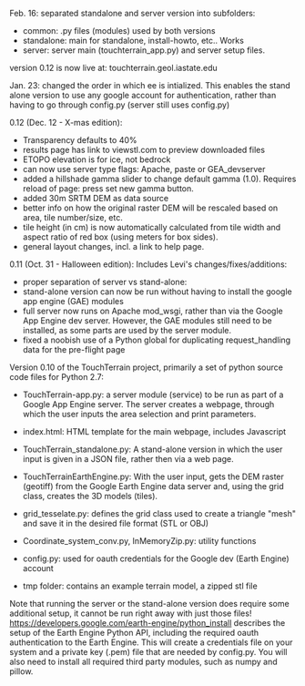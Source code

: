 
Feb. 16: separated standalone and server version into subfolders:
- common: .py files (modules) used by both versions
- standalone: main for standalone, install-howto, etc.. Works
- server: server main (touchterrain_app.py) and server setup files. 

version 0.12 is now live at: touchterrain.geol.iastate.edu 

Jan. 23: changed the order in which ee is intialized. This enables the stand alone version to use any google account for authentication, rather than having to go through config.py (server still uses config.py)

0.12 (Dec. 12 - X-mas edition): 
- Transparency defaults to 40%
- results page has link to viewstl.com to preview downloaded files
- ETOPO elevation is for ice, not bedrock
- can now use server type flags: Apache, paste or GEA_devserver
- added a hillshade gamma slider to change default gamma (1.0). Requires reload of page: press set new gamma button.
- added 30m SRTM DEM as data source
- better info on how the original raster DEM will be rescaled based on area, tile number/size, etc. 
- tile height (in cm) is now automatically calculated from tile width and aspect ratio of red box (using meters for box sides).
- general layout changes, incl. a link to help page.

0.11 (Oct. 31 - Halloween edition): Includes Levi's changes/fixes/additions:
- proper separation of server vs stand-alone:
- stand-alone version can now be run without having to install the google app engine (GAE) modules
- full server now runs on Apache mod_wsgi, rather than via the Google App Engine dev server. However, the GAE modules still need to be installed, as some parts are used by the server module.
- fixed a noobish use of a Python global for duplicating request_handling data for the pre-flight page


Version 0.10 of the TouchTerrain project, primarily a set of python source code files
for Python 2.7:

- TouchTerrain-app.py: a server module (service) to be run as part of a Google App Engine server. The server creates a webpage, through which the user inputs the area selection and print parameters.
    
- index.html: HTML template for the main webpage, includes Javascript
    
- TouchTerrain_standalone.py: A stand-alone version in which the user input is given 
    in a JSON file, rather then via a web page.
    
- TouchTerrainEarthEngine.py: With the user input, gets the DEM raster (geotiff) from the Google Earth Engine data server and, using the grid class, creates the 3D models (tiles).
    
- grid_tesselate.py: defines the grid class used to create a triangle "mesh" and save it in the desired file format (STL or OBJ)
    
- Coordinate_system_conv.py, InMemoryZip.py: utility functions  

- config.py: used for oauth credentials for the Google dev (Earth Engine) account 

- tmp folder: contains an example terrain model, a zipped stl file 

Note that running the server or the stand-alone version does require some additional setup,
it cannot be run right away with just those files! 
https://developers.google.com/earth-engine/python_install describes the setup of 
the Earth Engine Python API, including the required oauth authentication to the Earth Engine. 
This will create a credentials file on your system and a private key (.pem) file that are 
needed by config.py. You will also need to install all required third party modules, 
such as numpy and pillow.




